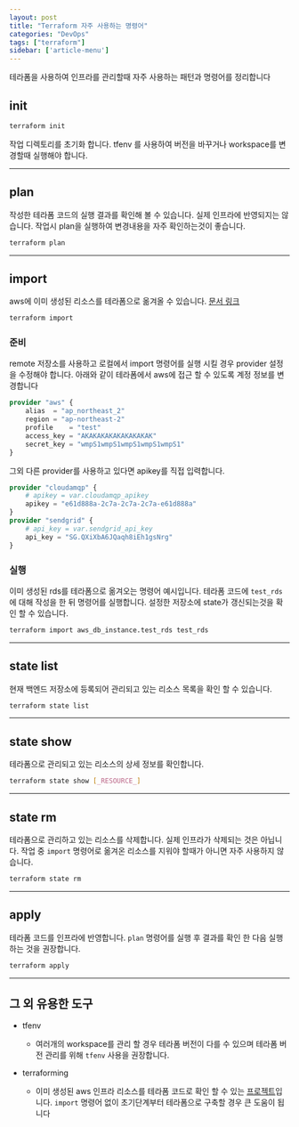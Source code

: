 ```yaml
---
layout: post
title: "Terraform 자주 사용하는 명령어"
categories: "DevOps"
tags: ["terraform"]
sidebar: ['article-menu']
---
```


테라폼을 사용하여 인프라를 관리할때 자주 사용하는 패턴과 명령어를 정리합니다


## init
``` bash
terraform init
```
작업 디렉토리를 초기화 합니다. tfenv 를 사용하여 버전을 바꾸거나 workspace를 변경할때 실행해야 합니다.

--- 

## plan
작성한 테라폼 코드의 실행 결과를 확인해 볼 수 있습니다. 실제 인프라에 반영되지는 않습니다. 작업시 plan을 실행하여 변경내용을 자주 확인하는것이 좋습니다.
``` bash
terraform plan
```

--- 

## import
aws에 이미 생성된 리소스를 테라폼으로 옮겨올 수 있습니다. [문서 링크](https://registry.terraform.io/providers/hashicorp/aws/latest/docs/resources/db_instance#import)
``` bash
terraform import
```

### 준비

remote 저장소를 사용하고 로컬에서 import 명령어를 실행 시킬 경우 provider 설정을 수정해야 합니다. 아래와 같이 테라폼에서 aws에 접근 할 수 있도록 계정 정보를 변경합니다
``` terraform
provider "aws" {
    alias  = "ap_northeast_2"
    region = "ap-northeast-2"
    profile    = "test"   
    access_key = "AKAKAKAKAKAKAKAKAK"
    secret_key = "wmpS1wmpS1wmpS1wmpS1wmpS1"
}
```

그외 다른 provider를 사용하고 있다면 apikey를 직접 입력합니다.
``` terraform
provider "cloudamqp" {
    # apikey = var.cloudamqp_apikey
    apikey = "e61d888a-2c7a-2c7a-2c7a-e61d888a"
}
provider "sendgrid" {
    # api_key = var.sendgrid_api_key
    api_key = "SG.QXiXbA6JQaqh8iEh1gsNrg"
}
```

### 실행

이미 생성된 rds를 테라폼으로 옮겨오는 명령어 예시입니다. 테라폼 코드에 `test_rds` 에 대해 작성을 한 뒤 명령어를 실행합니다. 설정한 저장소에 state가 갱신되는것을 확인 할 수 있습니다.
``` bash
terraform import aws_db_instance.test_rds test_rds
```

---

## state list
현재 백엔드 저장소에 등록되어 관리되고 있는 리소스 목록을 확인 할 수 있습니다.
``` bash
terraform state list
```

---

## state show
테라폼으로 관리되고 있는 리소스의 상세 정보를 확인합니다.
``` bash
terraform state show [_RESOURCE_]
```

---

## state rm
테라폼으로 관리하고 있는 리소스를 삭제합니다. 실제 인프라가 삭제되는 것은 아닙니다. 
작업 중 `import` 명령어로 옮겨온 리소스를 지워야 할때가 아니면 자주 사용하지 않습니다.
``` bash
terraform state rm
```

---

## apply
테라폼 코드를 인프라에 반영합니다. `plan` 명령어를 실행 후 결과를 확인 한 다음 실행하는 것을 권장합니다.
``` bash
terraform apply
```

---


## 그 외 유용한 도구

- tfenv
  - 여러개의 workspace를 관리 할 경우 테라폼 버전이 다를 수 있으며 테라폼 버전 관리를 위해 `tfenv` 사용을 권장합니다.

- terraforming
  - 이미 생성된 aws 인프라 리소스를 테라폼 코드로 확인 할 수 있는 [프로젝트](https://github.com/dtan4/terraforming)입니다. `import` 명령어 없이 초기단계부터 테라폼으로 구축할 경우 큰 도움이 됩니다
